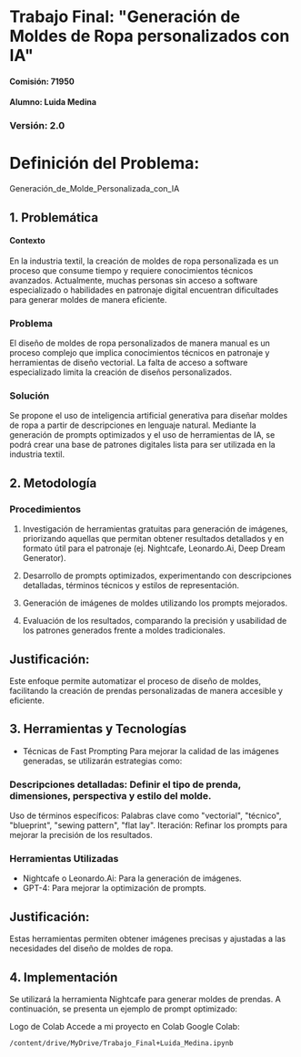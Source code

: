 # Trabajo Final: "Generación de Moldes de Ropa personalizados con IA"

#### Comisión: 71950   

#### Alumno: Luida Medina

### Versión: 2.0

# Definición del Problema:
Generación_de_Molde_Personalizada_con_IA

## 1. Problemática
#### Contexto
En la industria textil, la creación de moldes de ropa personalizada es un proceso que consume tiempo y requiere conocimientos técnicos avanzados. Actualmente, muchas personas sin acceso a software especializado o habilidades en patronaje digital encuentran dificultades para generar moldes de manera eficiente.

### Problema
El diseño de moldes de ropa personalizados de manera manual es un proceso complejo que implica conocimientos técnicos en patronaje y herramientas de diseño vectorial. La falta de acceso a software especializado limita la creación de diseños personalizados.

### Solución
Se propone el uso de inteligencia artificial generativa para diseñar moldes de ropa a partir de descripciones en lenguaje natural. Mediante la generación de prompts optimizados y el uso de herramientas de IA, se podrá crear una base de patrones digitales lista para ser utilizada en la industria textil.

## 2. Metodología
### Procedimientos
1. Investigación de herramientas gratuitas para generación de imágenes, priorizando aquellas que permitan obtener resultados detallados y en formato útil para el patronaje (ej. Nightcafe, Leonardo.Ai, Deep Dream Generator).

2. Desarrollo de prompts optimizados, experimentando con descripciones detalladas, términos técnicos y estilos de representación.

3. Generación de imágenes de moldes utilizando los prompts mejorados.

4. Evaluación de los resultados, comparando la precisión y usabilidad de los patrones generados frente a moldes tradicionales.

## Justificación:
Este enfoque permite automatizar el proceso de diseño de moldes, facilitando la creación de prendas personalizadas de manera accesible y eficiente.

## 3. Herramientas y Tecnologías
* Técnicas de Fast Prompting
Para mejorar la calidad de las imágenes generadas, se utilizarán estrategias como:

### Descripciones detalladas: Definir el tipo de prenda, dimensiones, perspectiva y estilo del molde.
Uso de términos específicos: Palabras clave como "vectorial", "técnico", "blueprint", "sewing pattern", "flat lay".
Iteración: Refinar los prompts para mejorar la precisión de los resultados.

### Herramientas Utilizadas
* Nightcafe o Leonardo.Ai: Para la generación de imágenes.
* GPT-4: Para mejorar la optimización de prompts.

## Justificación:
Estas herramientas permiten obtener imágenes precisas y ajustadas a las necesidades del diseño de moldes de ropa.

## 4. Implementación
Se utilizará la herramienta Nightcafe para generar moldes de prendas. A continuación, se presenta un ejemplo de prompt optimizado:

Logo de Colab Accede a mi proyecto en Colab
Google Colab:
   ```bash
/content/drive/MyDrive/Trabajo_Final+Luida_Medina.ipynb

